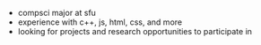 - compsci major at sfu
- experience with c++, js, html, css, and more
- looking for projects and research opportunities to participate in
